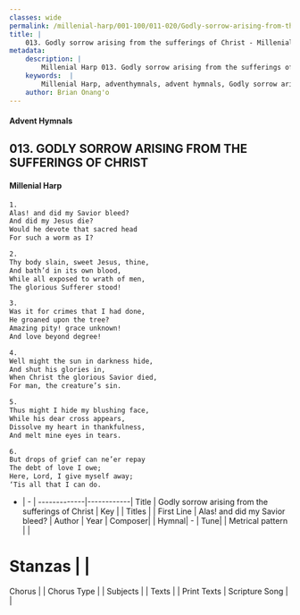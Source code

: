 ```yaml
---
classes: wide
permalink: /millenial-harp/001-100/011-020/Godly-sorrow-arising-from-the-sufferings-of-Christ/
title: |
    013. Godly sorrow arising from the sufferings of Christ - Millenial Harp
metadata:
    description: |
        Millenial Harp 013. Godly sorrow arising from the sufferings of Christ. 1. Alas! and did my Savior bleed? And did my Jesus die? Would he devote that sacred head For such a worm as I?
    keywords:  |
        Millenial Harp, adventhymnals, advent hymnals, Godly sorrow arising from the sufferings of Christ, Alas! and did my Savior bleed? . 
    author: Brian Onang'o
---
```

#### Advent Hymnals
## 013. GODLY SORROW ARISING FROM THE SUFFERINGS OF CHRIST
####  Millenial Harp
```txt
1. 
Alas! and did my Savior bleed? 
And did my Jesus die? 
Would he devote that sacred head 
For such a worm as I?

2. 
Thy body slain, sweet Jesus, thine, 
And bath’d in its own blood, 
While all exposed to wrath of men, 
The glorious Sufferer stood!

3. 
Was it for crimes that I had done, 
He groaned upon the tree? 
Amazing pity! grace unknown! 
And love beyond degree!

4. 
Well might the sun in darkness hide, 
And shut his glories in, 
When Christ the glorious Savior died, 
For man, the creature’s sin.

5. 
Thus might I hide my blushing face, 
While his dear cross appears, 
Dissolve my heart in thankfulness, 
And melt mine eyes in tears.

6. 
But drops of grief can ne’er repay 
The debt of love I owe; 
Here, Lord, I give myself away; 
‘Tis all that I can do.
```
- |   -  |
-------------|------------|
Title | Godly sorrow arising from the sufferings of Christ |
Key |  |
Titles |  |
First Line | Alas! and did my Savior bleed?  |
Author | 
Year | 
Composer|  |
Hymnal|  - |
Tune|  |
Metrical pattern | |
# Stanzas |  |
Chorus |  |
Chorus Type |  |
Subjects |  |
Texts |  |
Print Texts | 
Scripture Song |  |
    
